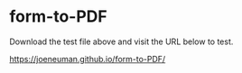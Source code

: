 # form-to-PDF

Download the test file above and visit the URL below to test. 

https://joeneuman.github.io/form-to-PDF/


